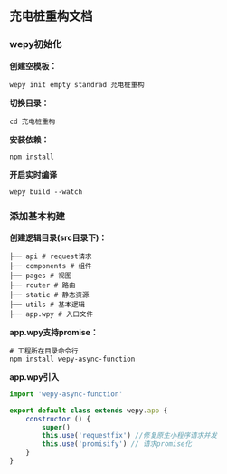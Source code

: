## 充电桩重构文档

### wepy初始化

**创建空模板：**

```shell
wepy init empty standrad 充电桩重构
```

**切换目录：**

```shell
cd 充电桩重构
```

**安装依赖：**

```shell
npm install
```

**开启实时编译**

```shell
wepy build --watch
```

### 添加基本构建

**创建逻辑目录(src目录下)：**

```shell
├── api # request请求
├── components # 组件
├── pages # 视图
├── router # 路由
├── static # 静态资源
├── utils # 基本逻辑
├── app.wpy # 入口文件
```

**app.wpy支持promise：**

```shell
# 工程所在目录命令行
npm install wepy-async-function
```

**app.wpy引入**

```javascript
import 'wepy-async-function'

export default class extends wepy.app {
    constructor () {
        super()
        this.use('requestfix') //修复原生小程序请求并发
        this.use('promisify') // 请求promise化
    }
}
```

